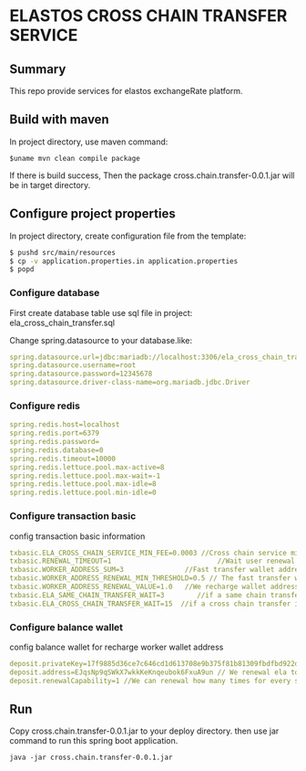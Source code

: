 ELASTOS CROSS CHAIN TRANSFER SERVICE
==============

## Summary

This repo provide services for elastos exchangeRate platform.

## Build with maven

In project directory, use maven command:
```Shell
$uname mvn clean compile package
```
If there is build success, Then the package cross.chain.transfer-0.0.1.jar will be in target directory.

## Configure project properties
In project directory, create configuration file from the template:

```bash
$ pushd src/main/resources
$ cp -v application.properties.in application.properties
$ popd
```

### Configure database
First create database table use sql file in project: ela_cross_chain_transfer.sql

Change spring.datasource to your database.like:
```yaml
spring.datasource.url=jdbc:mariadb://localhost:3306/ela_cross_chain_transfer?useUnicode=true&characterEncoding=UTF-8&useSSL=false
spring.datasource.username=root
spring.datasource.password=12345678
spring.datasource.driver-class-name=org.mariadb.jdbc.Driver
```

### Configure redis 

```yaml
spring.redis.host=localhost
spring.redis.port=6379
spring.redis.password=
spring.redis.database=0
spring.redis.timeout=10000
spring.redis.lettuce.pool.max-active=8
spring.redis.lettuce.pool.max-wait=-1
spring.redis.lettuce.pool.max-idle=8
spring.redis.lettuce.pool.min-idle=0
```


### Configure transaction basic
config transaction basic information

```yaml
txbasic.ELA_CROSS_CHAIN_SERVICE_MIN_FEE=0.0003 //Cross chain service min fee per time.
txbasic.RENEWAL_TIMEOUT=1                          //Wait user renewal time out (hour)
txbasic.WORKER_ADDRESS_SUM=3               //Fast transfer wallet address number.
txbasic.WORKER_ADDRESS_RENEWAL_MIN_THRESHOLD=0.5 // The fast transfer wallet address rest is less than this value, we recharge it.
txbasic.WORKER_ADDRESS_RENEWAL_VALUE=1.0   //We recharge wallet address value
txbasic.ELA_SAME_CHAIN_TRANSFER_WAIT=3        //if a same chain transfer is send to node, we wait time for it on chain block. (minutes)
txbasic.ELA_CROSS_CHAIN_TRANSFER_WAIT=15  //if a cross chain transfer is send to node, we wait for it on chain block. (minutes)
```

### Configure balance wallet 
config balance wallet for recharge worker wallet address

```yaml
deposit.privateKey=17f9885d36ce7c646cd1d613708e9b375f81b81309fbdfbd922d0cd72faadb1b
deposit.address=EJqsNp9qSWkX7wkkKeKnqeubok6FxuA9un // We renewal ela to this wallet address for whole system.
deposit.renewalCapability=1 //We can renewal how many times for every same chain worker wallet address
```

## Run

Copy cross.chain.transfer-0.0.1.jar to your deploy directory.
then use jar command to run this spring boot application.

```shell
java -jar cross.chain.transfer-0.0.1.jar 
```
